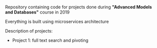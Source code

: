 Repository containing code for projects done during **"Advanced Models and Databases"** course in 2019

Everything is built using microservices architecture

Description of projects:

- Project 1: full text search and pivoting
